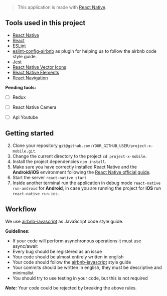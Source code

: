 > This application is made with [React Native](https://facebook.github.io/react-native/).

## Tools used in this project
* [React Native](https://facebook.github.io/react-native/)
* [React](https://facebook.github.io/react/)
* [ESLint](https://github.com/eslint/eslint)
* [eslint-config-airbnb](https://github.com/airbnb/javascript/tree/master/packages/eslint-config-airbnb) as plugin for helping us to follow the airbnb code style guide.
* [Jest](https://facebook.github.io/jest/)
* [React Native Vector Icons](https://github.com/oblador/react-native-vector-icons)
* [React Native Elements](https://github.com/react-native-community/react-native-elements)
* [React Navigation](https://reactnavigation.org/)

**Pending tools:**
- [ ] Redux
- [ ] React Native Camera
- [ ] Api Youtube


## Getting started
2. Clone your repository ```git@github.com:YOUR_GITHUB_USER/project-x-mobile.git```.
3. Change the current directory to the project ```cd project-x-mobile```.
4. Install the project dependencies ```npm install```.
5. Make sure you have correctly installed React Native and the **Android/iOS** environment following the [React Native official guide](https://facebook.github.io/react-native/docs/getting-started.html#content).
6. Start the server ```react-native start```
7. Inside another terminal run the application in debug mode ```react-native run-android``` for **Android**, in case you are running the project for **iOS** run ```react-native run-ios```.

## Workflow
We use [airbnb-javascript](https://github.com/airbnb/javascript) as JavaScript code style guide.

**Guidelines:**
* If your code will perform asynchronous operations it must use async/await
* Every bug should be registered as an issue
* Your code should be almost entirely written in english
* Your code should follow the [airbnb-javascript](https://github.com/airbnb/javascript) style guide
* Your commits should be written in english, they must be descriptive and minimalist
* You should try to use testing in your code, but this is not required

**_Note:_** Your code could be rejected by breaking the above rules.
